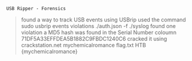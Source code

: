 ```
USB Ripper - Forensics
```

>found a way to track USB events using USBrip
>used the command
	sudo usbrip events violations ./auth.json -f ./syslog
>found one violation
>a MD5 hash was found in the Serial Number coloumn
	71DF5A33EFFDEA5B1882C9FBDC1240C6
>cracked it using crackstation.net
	mychemicalromance
>flag.txt
	HTB	{mychemicalromance}